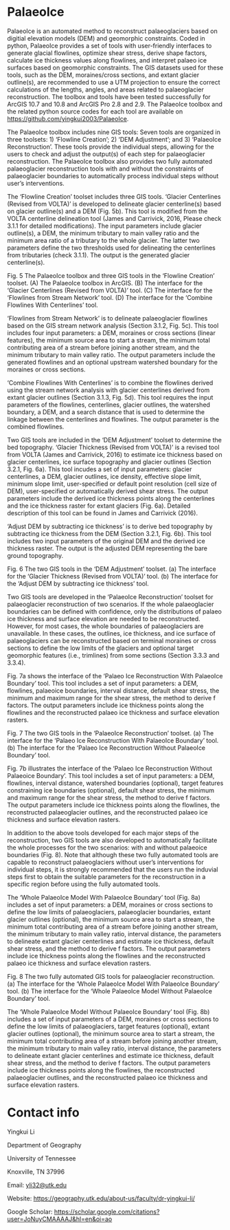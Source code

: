 # PalaeoIce
PalaeoIce is an automated method to reconstruct palaeoglaciers based on digitial elevation models (DEM) and geomorphic constraints. Coded in python, PalaeoIce provides a set of tools with user-friendly interfaces to generate glacial flowlines, optimize shear stress, derive shape factors, calculate ice thickness values along flowlines, and interpret palaeo ice surfaces based on geomorphic constraints. The GIS datasets used for these tools, such as the DEM, moraines/cross sections, and extant glacier outline(s), are recommended to use a UTM projection to ensure the correct calculations of the lengths, angles, and areas related to palaeoglacier reconstruction. The toolbox and tools have been tested successfully for ArcGIS 10.7 and 10.8 and ArcGIS Pro 2.8 and 2.9. The PalaeoIce toolbox and the related python source codes for each tool are available on https://github.com/yingkui2003/PalaeoIce. 

The PalaeoIce toolbox includes nine GIS tools: Seven tools are organized in three toolsets: 1) ‘Flowline Creation’; 2) ‘DEM Adjustment’; and 3) ‘PalaeoIce Reconstruction’. These tools provide the individual steps, allowing for the users to check and adjust the output(s) of each step for palaeoglacier reconstruction. The PalaeoIce toolbox also provides two fully automated palaeoglacier reconstruction tools with and without the constraints of palaeoglacier boundaries to automatically process individual steps without user’s interventions. 


The ‘Flowline Creation’ toolset includes three GIS tools. ‘Glacier Centerlines (Revised from VOLTA)’ is developed to delineate glacier centerline(s) based on glacier outline(s) and a DEM (Fig. 5b). This tool is modified from the VOLTA centerline delineation tool (James and Carrivick, 2016, Please check 3.1.1 for detailed modifications). The input parameters include glacier outline(s), a DEM, the minimum tributary to main valley ratio and the minimum area ratio of a tributary to the whole glacier. The latter two parameters define the two thresholds used for delineating the centerlines from tributaries (check 3.1.1). The output is the generated glacier centerline(s).
 
Fig. 5 The PalaeoIce toolbox and three GIS tools in the ‘Flowline Creation’ toolset. (A) The PalaeoIce toolbox in ArcGIS. (B) The interface for the ‘Glacier Centerlines (Revised from VOLTA)’ tool. (C) The interface for the ‘Flowlines from Stream Network’ tool. (D) The interface for the ‘Combine Flowlines With Centerlines’ tool.

‘Flowlines from Stream Network’ is to delineate palaeoglacier flowlines based on the GIS stream network analysis (Section 3.1.2, Fig. 5c). This tool includes four input parameters: a DEM, moraines or cross sections (linear features), the minimum source area to start a stream, the minimum total contributing area of a stream before joining another stream, and the minimum tributary to main valley ratio. The output parameters include the generated flowlines and an optional upstream watershed boundary for the moraines or cross sections.

‘Combine Flowlines With Centerlines’ is to combine the flowlines derived using the stream network analysis with glacier centerlines derived from extant glacier outlines (Section 3.1.3, Fig. 5d). This tool requires the input parameters of the flowlines, centerlines, glacier outlines, the watershed boundary, a DEM, and a search distance that is used to determine the linkage between the centerlines and flowlines. The output parameter is the combined flowlines.

Two GIS tools are included in the ‘DEM Adjustment’ toolset to determine the bed topography. ‘Glacier Thickness (Revised from VOLTA)’ is a revised tool from VOLTA (James and Carrivick, 2016) to estimate ice thickness based on glacier centerlines, ice surface topography and glacier outlines (Section 3.2.1, Fig. 6a). This tool incudes a set of input parameters: glacier centerlines, a DEM, glacier outlines, ice density, effective slope limit, minimum slope limit, user-specified or default point resolution (cell size of DEM), user-specified or automatically derived shear stress. The output parameters include the derived ice thickness points along the centerlines and the ice thickness raster for extant glaciers (Fig. 6a). Detailed description of this tool can be found in James and Carrivick (2016).

‘Adjust DEM by subtracting ice thickness’ is to derive bed topography by subtracting ice thickness from the DEM (Section 3.2.1, Fig. 6b). This tool includes two input parameters of the original DEM and the derived ice thickness raster. The output is the adjusted DEM representing the bare ground topography.
 
Fig. 6 The two GIS tools in the ‘DEM Adjustment’ toolset. (a) The interface for the ‘Glacier Thickness (Revised from VOLTA)’ tool. (b) The interface for the ‘Adjust DEM by subtracting ice thickness’ tool.

Two GIS tools are developed in the ‘PalaeoIce Reconstruction’ toolset for palaeoglacier reconstruction of two scenarios. If the whole palaeoglacier boundaries can be defined with confidence, only the distributions of palaeo ice thickness and surface elevation are needed to be reconstructed. However, for most cases, the whole boundaries of palaeoglaciers are unavailable. In these cases, the outlines, ice thickness, and ice surface of palaeoglaciers can be reconstructed based on terminal moraines or cross sections to define the low limits of the glaciers and optional target geomorphic features (i.e., trimlines) from some sections (Section 3.3.3 and 3.3.4). 

Fig. 7a shows the interface of the ‘Palaeo Ice Reconstruction With PalaeoIce Boundary’ tool. This tool includes a set of input parameters: a DEM, flowlines, palaeoice boundaries, interval distance, default shear stress, the minimum and maximum range for the shear stress, the method to derive f factors. The output parameters include ice thickness points along the flowlines and the reconstructed palaeo ice thickness and surface elevation rasters. 
 
Fig. 7 The two GIS tools in the ‘PalaeoIce Reconstruction’ toolset. (a) The interface for the ‘Palaeo Ice Reconstruction With PalaeoIce Boundary’ tool. (b) The interface for the ‘Palaeo Ice Reconstruction Without PalaeoIce Boundary’ tool.

Fig. 7b illustrates the interface of the ‘Palaeo Ice Reconstruction Without Palaeoice Boundary’. This tool includes a set of input parameters: a DEM, flowlines, interval distance, watershed boundaries (optional), target features constraining ice boundaries (optional), default shear stress, the minimum and maximum range for the shear stress, the method to derive f factors. The output parameters include ice thickness points along the flowlines, the reconstructed palaeoglacier outlines, and the reconstructed palaeo ice thickness and surface elevation rasters. 

In addition to the above tools developed for each major steps of the reconstruction, two GIS tools are also developed to automatically facilitate the whole processes for the two scenarios: with and without palaeoice boundaries (Fig. 8). Note that although these two fully automated tools are capable to reconstruct palaeoglaciers without user’s interventions for individual steps, it is strongly recommended that the users run the induvial steps first to obtain the suitable parameters for the reconstruction in a specific region before using the fully automated tools.

The ‘Whole PalaeoIce Model With PalaeoIce Boundary’ tool (Fig. 8a) includes a set of input parameters: a DEM, moraines or cross sections to define the low limits of palaeoglaciers, palaeoglacier boundaries, extant glacier outlines (optional), the minimum source area to start a stream, the minimum total contributing area of a stream before joining another stream, the minimum tributary to main valley ratio, interval distance, the parameters to delineate extant glacier centerlines and estimate ice thickness, default shear stress, and the method to derive f factors. The output parameters include ice thickness points along the flowlines and the reconstructed palaeo ice thickness and surface elevation rasters.

 
Fig. 8 The two fully automated GIS tools for palaeoglacier reconstruction. (a) The interface for the ‘Whole PalaeoIce Model With PalaeoIce Boundary’ tool. (b) The interface for the ‘Whole PalaeoIce Model Without PalaeoIce Boundary’ tool.

The ‘Whole PalaeoIce Model Without PalaeoIce Boundary’ tool (Fig. 8b) includes a set of input parameters of a DEM, moraines or cross sections to define the low limits of palaeoglaciers, target features (optional), extant glacier outlines (optional), the minimum source area to start a stream, the minimum total contributing area of a stream before joining another stream, the minimum tributary to main valley ratio, interval distance, the parameters to delineate extant glacier centerlines and estimate ice thickness, default shear stress, and the method to derive f factors. The output parameters include ice thickness points along the flowlines, the reconstructed palaeoglacier outlines, and the reconstructed palaeo ice thickness and surface elevation rasters. 

# Contact info
Yingkui Li

Department of Geography

University of Tennessee

Knoxville, TN 37996

Email: yli32@utk.edu

Website: https://geography.utk.edu/about-us/faculty/dr-yingkui-li/

Google Scholar: https://scholar.google.com/citations?user=JoNuyCMAAAAJ&hl=en&oi=ao
